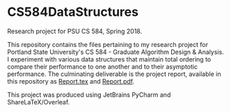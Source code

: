 # CS584DataStructures
Research project for PSU CS 584, Spring 2018.

This repository contains the files pertaining to my research project for Portland State University's CS 584 - Graduate Algorithm Design & Analysis. I experiment with various data structures that maintain total ordering to compare their performance to one another and to their asymptotic performance. The culminating deliverable is the project report, available in this repository as [Report.tex](./Report.tex) and [Report.pdf](Report.pdf).

This project was produced using JetBrains PyCharm and ShareLaTeX/Overleaf.